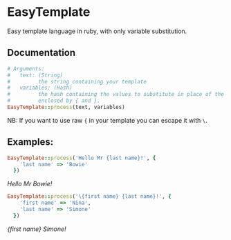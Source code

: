 # EasyTemplate

Easy template language in ruby, with only variable substitution.

## Documentation

```ruby
# Arguments:
#   text: (String)
#         the string containing your template
#   variables: (Hash)
#         the hash containing the values to substitute in place of the keys
#         enclosed by { and }.
EasyTemplate::process(text, variables)
```
NB: If you want to use raw `{` in your template you can escape it with `\`.

## Examples:

```ruby
EasyTemplate::process('Hello Mr {last name}!', {
    'last name' => 'Bowie'
  })
```
_Hello Mr Bowie!_

```ruby
EasyTemplate::process('\{first name} {last name}!', {
    'first name' => 'Nina',
    'last name' => 'Simone'
  })
```
_{first name} Simone!_
